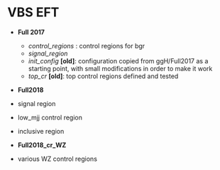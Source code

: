# VBS EFT

* **Full 2017**

  * *control_regions* : control regions for bgr
  * *signal_region* 
  * *init_config* **[old]**: configuration copied from ggH/Full2017 as a starting point, with small modifications in order to make it work
  * *top_cr* **[old]**: top control regions defined and tested
   
* **Full2018**
 
 * signal region
 * low_mjj control region
 * inclusive region
 
* **Full2018_cr_WZ**
 
 * various WZ control regions
